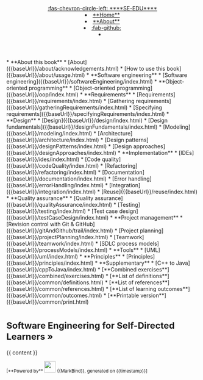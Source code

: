 <head-bottom>
  <link rel="stylesheet" href="{{baseUrl}}/css/textbook.css">
</head-bottom>

<header sticky>
<navbar placement="top" type="dark">
<a slot="brand" href="https://se-education.org" title="SE-EDU" class="navbar-brand"><md>:fas-chevron-circle-left: ****SE-EDU****</md></a>
  <li><a href="{{baseUrl}}/index.html" class="nav-link"><md>**Home**</md></a></li>
  <li><a href="{{baseUrl}}/about/acknowledgements.html" class="nav-link"><md>**About**</md></a></li>
  <li><a href="https://github.com/se-edu/se-book" class="nav-link"><md>:fab-github:</md></a></li>
  <li slot="right" class="nav-link">
    <form class="navbar-form">
      <searchbar :data="searchData" placeholder="Search" :on-hit="searchCallback" menu-align-right ></searchbar>
    </form>
  </li>
</navbar>
</header>

<div id="flex-body">
<nav id="site-nav" class="fixed-header-padding">
<div class="nav-component slim-scroll">
<site-nav>
* **About this book**
  * [About]({{baseUrl}}/about/acknowledgements.html)
  * [How to use this book]({{baseUrl}}/about/usage.html)
* **Software engineering**
  * [Software engineering]({{baseUrl}}/softwareEngineering/index.html)
* **Object-oriented programming**
  * [Object-oriented programming]({{baseUrl}}/oop/index.html)
* **Requirements**
  * [Requirements]({{baseUrl}}/requirements/index.html)
  * [Gathering requirements]({{baseUrl}}/gatheringRequirements/index.html)
  * [Specifying requirements]({{baseUrl}}/specifyingRequirements/index.html)
* **Design**
  * [Design]({{baseUrl}}/design/index.html)
  * [Design fundamentals]({{baseUrl}}/designFundamentals/index.html)
  * [Modeling]({{baseUrl}}/modeling/index.html)
  * [Architecture]({{baseUrl}}/architecture/index.html)
  * [Design patterns]({{baseUrl}}/designPatterns/index.html)
  * [Design approaches]({{baseUrl}}/designApproaches/index.html)
* **Implementation**
  * [IDEs]({{baseUrl}}/ides/index.html)
  * [Code quality]({{baseUrl}}/codeQuality/index.html)
  * [Refactoring]({{baseUrl}}/refactoring/index.html)
  * [Documentation]({{baseUrl}}/documentation/index.html)
  * [Error handling]({{baseUrl}}/errorHandling/index.html)
  * [Integration]({{baseUrl}}/integration/index.html)
  * [Reuse]({{baseUrl}}/reuse/index.html)
* **Quality assurance**
  * [Quality assurance]({{baseUrl}}/qualityAssurance/index.html)
  * [Testing]({{baseUrl}}/testing/index.html)
  * [Test case design]({{baseUrl}}/testCaseDesign/index.html)
* **Project management**
  * [Revision control with Git & GitHub]({{baseUrl}}/gitAndGithub/trail/index.html)
  * [Project planning]({{baseUrl}}/projectPlanning/index.html)
  * [Teamwork]({{baseUrl}}/teamwork/index.html)
  * [SDLC process models]({{baseUrl}}/processModels/index.html)
* **Tools**
  * [UML]({{baseUrl}}/uml/index.html)
* **Principles**
  * [Principles]({{baseUrl}}/principles/index.html)
* **Supplementary**
  * [C++ to Java]({{baseUrl}}/cppToJava/index.html)
  * [**Combined exercises**]({{baseUrl}}/combined/exercises.html)
  * [**List of definitions**]({{baseUrl}}/common/definitions.html)
  * [**List of references**]({{baseUrl}}/common/references.html)
  * [**List of learning outcomes**]({{baseUrl}}/common/outcomes.html)
  * [**Printable version**]({{baseUrl}}/common/print.html)
</site-nav>
</div>
</nav>
<div id="content-wrapper" class="fixed-header-padding">

# <span class="text-dark"><small>****Software Engineering for Self-Directed Learners »****</small></span>
  {{ content }}
</div>
<nav id="page-nav" class="fixed-header-padding">
  <div class="nav-component slim-scroll">
  <page-nav />
  </div>
</nav>
</div>

<footer>
  <div class="text-center">
    <small>[<md>**Powered by**</md> <img src="https://markbind.org/favicon.ico" width="30"> {{MarkBind}}, generated on {{timestamp}}]</small>
  </div>
</footer>
